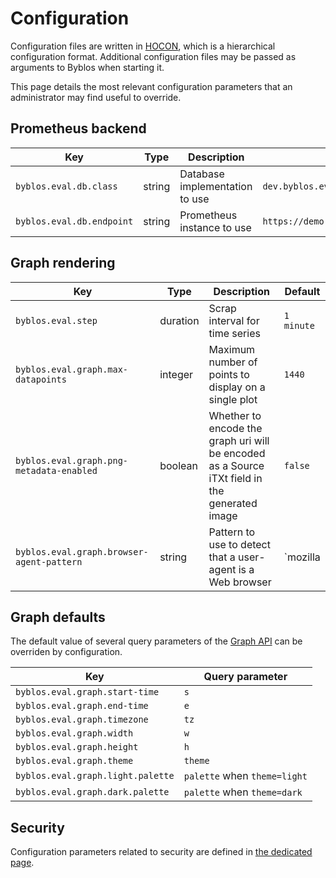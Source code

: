 # Configuration

Configuration files are written in [HOCON](https://github.com/lightbend/config/blob/main/HOCON.md), which is a hierarchical configuration format.
Additional configuration files may be passed as arguments to Byblos when starting it.

This page details the most relevant configuration parameters that an administrator may find useful to override.

## Prometheus backend

| Key | Type | Description | Default |
|-----|------|-------------|---------|
| `byblos.eval.db.class` | string | Database implementation to use | `dev.byblos.eval.db.PrometheusDatabase` |
| `byblos.eval.db.endpoint` | string | Prometheus instance to use | `https://demo.promlabs.com` |

## Graph rendering

| Key | Type | Description | Default |
|-----|------|-------------|---------|
| `byblos.eval.step` | duration | Scrap interval for time series | `1 minute` |
| `byblos.eval.graph.max-datapoints` | integer | Maximum number of points to display on a single plot | `1440` |
| `byblos.eval.graph.png-metadata-enabled` | boolean | Whether to encode the graph uri will be encoded as a Source iTXt field in the generated image | `false` |
| `byblos.eval.graph.browser-agent-pattern` | string | Pattern to use to detect that a user-agent is a Web browser | `mozilla|msie|gecko|chrome|opera|webkit` |

## Graph defaults

The default value of several query parameters of the [Graph API](../user/graph-api.md) can be overriden by configuration.

| Key | Query parameter |
|-----|-----------------|
| `byblos.eval.graph.start-time` | `s` |
| `byblos.eval.graph.end-time` | `e` |
| `byblos.eval.graph.timezone` | `tz`  |
| `byblos.eval.graph.width` | `w` |
| `byblos.eval.graph.height` | `h` |
| `byblos.eval.graph.theme` | `theme` |
| `byblos.eval.graph.light.palette` | `palette` when `theme=light` |
| `byblos.eval.graph.dark.palette` | `palette` when `theme=dark` |

## Security

Configuration parameters related to security are defined in [the dedicated page](security.md). 